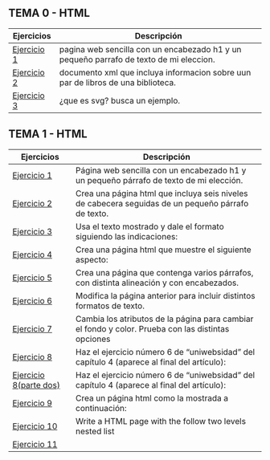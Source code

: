 
## TEMA 0 - HTML
Ejercicios | Descripción
-----------|------------
[Ejercicio 1](tema0/top5.html)|pagina web sencilla con un encabezado h1 y un pequeño parrafo de texto de mi eleccion.
[Ejercicio 2](tema0/parlibros.html)|documento xml que incluya informacion sobre uun par de libros de una biblioteca.
[Ejercicio 3](tema0/Svg.html)|¿que es svg? busca un ejemplo.
## TEMA 1 - HTML
Ejercicios | Descripción
-----------|------------
[Ejercicio 1](tema1/ejerci1.html)|Página web sencilla con un encabezado h1 y un pequeño párrafo de texto de mi elección.      
[Ejercicio 2](tema1/cabecera.html)|Crea una página html que incluya seis niveles de cabecera seguidas de un pequeño párrafo de texto.
[Ejercicio 3](tema1/formato.html)|Usa el texto mostrado y dale el formato siguiendo las indicaciones:
[Ejercicio 4](tema1/Creapag.html)|Crea una página html que muestre el siguiente aspecto:
[Ejercicio 5](tema1/distintcabezados.html)|Crea una página que contenga varios párrafos, con distinta alineación y con encabezados.
[Ejercicio 6](tema1/distintformatos.html)|Modifica la página anterior para incluir distintos formatos de texto.
[Ejercicio 7](tema1/fondcolor.html)|Cambia los atributos de la página para cambiar el fondo y color. Prueba con las distintas opciones
[Ejercicio 8](tema1/pagprincipal.html)|Haz el ejercicio número 6 de “uniwebsidad” del capítulo 4 (aparece al final del artículo):
[Ejercicio 8(parte dos)](tema1/portafolio.html)|Haz el ejercicio número 6 de “uniwebsidad” del capítulo 4 (aparece al final del artículo):
[Ejercicio 9](tema1/enlaces.html)|Crea un página html como la mostrada a continuación:
[Ejercicio 10](tema1/listaañadida.html)|Write a HTML page with the follow two levels nested list 
[Ejercicio 11](tema1/Listas.html)|
